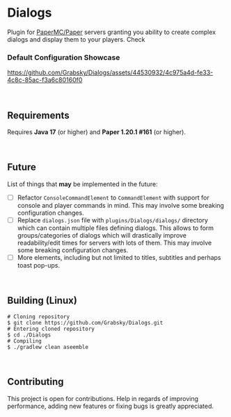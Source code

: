 # Dialogs
Plugin for [PaperMC/Paper](https://github.com/PaperMC/Paper) servers granting you ability to create complex dialogs and display them to your players. Check 

### Default Configuration Showcase
https://github.com/Grabsky/Dialogs/assets/44530932/4c975a4d-fe33-4c8c-85ac-f3a6c80160f0

<br />

## Requirements
Requires **Java 17** (or higher) and **Paper 1.20.1 #161** (or higher).

<br />

## Future
List of things that **may** be implemented in the future:
- [ ] Refactor `ConsoleCommandElement` to `CommandElement` with support for console and player commands in mind. This may involve some breaking configuration changes.
- [ ] Replace `dialogs.json` file with `plugins/Dialogs/dialogs/` directory which can contain multiple files defining dialogs. This allows to form groups/categories of dialogs which will drastically improve readability/edit times for servers with lots of them. This may involve some breaking configuration changes.
- [ ] More elements, including but not limited to titles, subtitles and perhaps toast pop-ups.

<br />

## Building (Linux)
```shell
# Cloning repository
$ git clone https://github.com/Grabsky/Dialogs.git
# Entering cloned repository
$ cd ./Dialogs
# Compiling
$ ./gradlew clean aseemble
```

<br />

## Contributing
This project is open for contributions. Help in regards of improving performance, adding new features or fixing bugs is greatly appreciated.

